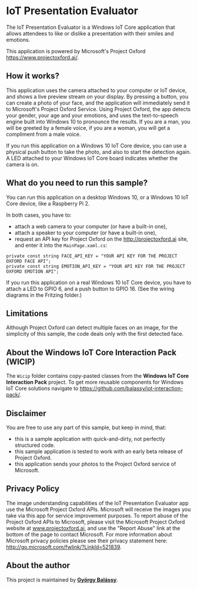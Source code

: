 ﻿# IoT Presentation Evaluator

The IoT Presentation Evaluator is a Windows IoT Core application that allows attendees to like or dislike a presentation with their smiles and emotions.

This application is powered by Microsoft's Project Oxford  https://www.projectoxford.ai/.


## How it works?

This application uses the camera attached to your computer or IoT device, and shows a live preview stream on your display.
By pressing a button, you can create a photo of your face, and the application will immediately send it to Microsoft's Project Oxford Service.
Using Project Oxford, the app detects your gender, your age and your emotions, and uses the text-to-speech engine built into Windows 10 to pronounce the results.
If you are a man, you will be greeted by a female voice, if you are a woman, you will get a compliment from a male voice.

If you run this application on a Windows 10 IoT Core device, you can use a physical push button to take the photo, and also to start the detection again.
A LED attached to your Windows IoT Core board indicates whether the camera is on.


## What do you need to run this sample?

You can run this application on a desktop Windows 10, or a Windows 10 IoT Core device, like a Raspberry Pi 2.

In both cases, you have to:

- attach a web camera to your computer (or have a built-in one),
- attach a speaker to your computer (or have a built-in one),
- request an API key for Project Oxford on the http://projectoxford.ai site, and enter it into the `MainPage.xaml.cs`:

```
private const string FACE_API_KEY = "YOUR API KEY FOR THE PROJECT OXFORD FACE API";
private const string EMOTION_API_KEY = "YOUR API KEY FOR THE PROJECT OXFORD EMOTION API";
```

If you run this application on a real Windows 10 IoT Core device, you have to attach a LED to GPIO 6, and a push button to GPIO 16.
(See the wiring diagrams in the Fritzing folder.)


## Limitations

Although Project Oxford can detect multiple faces on an image, for the simplicity of this sample, the code deals only with the first detected face.


## About the Windows IoT Core Interaction Pack (WICIP)

The `Wicip` folder contains copy-pasted classes from the **Windows IoT Core Interaction Pack** project. To get more reusable components for Windows IoT Core solutions navigate to https://github.com/balassy/iot-interaction-pack/.


## Disclaimer

You are free to use any part of this sample, but keep in mind, that:

- this is a sample application with quick-and-dirty, not perfectly structured code.
- this sample application is tested to work with an early beta release of Project Oxford.
- this application sends your photos to the Project Oxford service of Microsoft.


## Privacy Policy

The image understanding capabilities of the IoT Presentation Evaluator app use the Microsoft Project Oxford APIs. Microsoft will receive the images you take via this app for service improvement purposes. To report abuse of the Project Oxford APIs to Microsoft, please visit the Microsoft Project Oxford website at www.projectoxford.ai, and use the "Report Abuse" link at the bottom of the page to contact Microsoft. For more information about Microsoft privacy policies please see their privacy statement here: http://go.microsoft.com/fwlink/?LinkId=521839. 


## About the author

This project is maintained by **[György Balássy](https://hu.linkedin.com/in/balassy/)**.